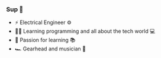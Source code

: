 ### Sup 🤘

- ⚡ Electrical Engineer ⚙
- 👨‍💻 Learning programming and all about the tech world 💻
- 🧠 Passion for learning 📚
- 🏎️ Gearhead and musician 🎸

<!---
sogbog/sogbog is a ✨ special ✨ repository because its `README.md` (this file) appears on your GitHub profile.
You can click the Preview link to take a look at your changes.
--->
